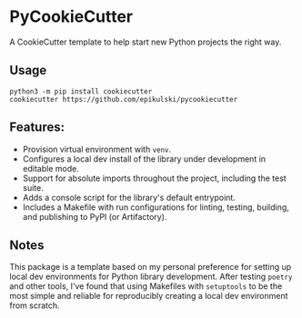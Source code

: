# PyCookieCutter
A CookieCutter template to help start new Python projects the right way. 

## Usage
```shell
python3 -m pip install cookiecutter
cookiecutter https://github.com/epikulski/pycookiecutter
```

## Features:
* Provision virtual environment with `venv`.
* Configures a local dev install of the library under development in editable mode.
* Support for absolute imports throughout the project, including the test suite. 
* Adds a console script for the library's default entrypoint.
* Includes a Makefile with run configurations for linting, testing, building, and publishing to PyPI (or Artifactory). 

## Notes
This package is a template based on my personal preference for setting up local dev environments for Python library
development. After testing `poetry` and other tools, I've found that using Makefiles with `setuptools` to be the most 
simple and reliable for reproducibly creating a local dev environment from scratch. 